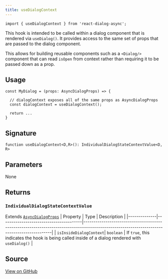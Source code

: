 ```yaml
---
title: useDialogContext
---
```


```tsx
import { useDialogContext } from 'react-dialog-async';
```

This hook is intended to be called within a dialog component that is rendered via `useDialog()`. It provides access to the same set of props that are passed to the dialog component. 

This allows for building reusable components such as a `<Dialog/>` component that can read `isOpen` from context rather than requiring it to be passed down as a prop.

## Usage
```tsx 
const MyDialog = (props: AsyncDialogProps) => {
  
  // dialogContext exposes all of the same props as AsyncDialogProps
  const dialogContext = useDialogContext();
  
  return ...
}
```

## Signature
```tsx
function useDialogContext<D,R>(): IndividualDialogStateContextValue<D, R>
```

## Parameters

None

## Returns

### `IndividualDialogStateContextValue`

Extends [`AsyncDialogProps`](/reference/types/async-dialog-props)
| Property     | Type                                   | Description                                                                                                                                |
|--------------|----------------------------------------|--------------------------------------------------------------------------------------------------------------------------------------------|
| `isInsideDialogContext`| `boolean` | If `true`, this indicates the hook is being called inside of a dialog rendered with `useDialog()` |

## Source

[View on GitHub](https://github.com/a16n-dev/react-dialog-async/blob/main/packages/react-dialog-async/src/useDialogContext/useDialogContext.tsx)
